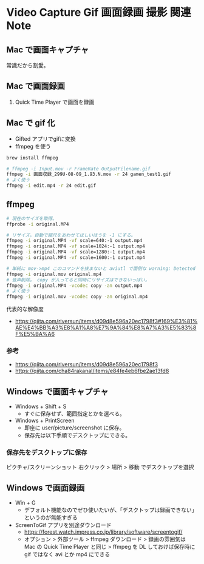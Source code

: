 Video Capture Gif 画面録画 撮影 関連 Note
===

## Mac で画面キャプチャ

常識だから割愛。

## Mac で画面録画

1. Quick Time Player で画面を録画

## Mac で gif 化

- Gifted アプリでgifに変換
- ffmpeg を使う

```bash
brew install ffmpeg

# ffmpeg -i Input.mov -r FrameRate OutputFilename.gif
ffmpeg -i 画面収録_299U-08-09_1.93.N.mov -r 24 gamen_test1.gif
# よく使う
ffmpeg -i edit.mp4 -r 24 edit.gif
```

## ffmpeg

```bash
# 現在のサイズを取得。
ffprobe -i original.MP4

# リサイズ。自動で縮尺をあわせてほしいほうを -1 にする。
ffmpeg -i original.MP4 -vf scale=640:-1 output.mp4
ffmpeg -i original.MP4 -vf scale=1024:-1 output.mp4
ffmpeg -i original.MP4 -vf scale=1280:-1 output.mp4
ffmpeg -i original.MP4 -vf scale=1600:-1 output.mp4

# 単純に mov->mp4 このコマンドを挟まないと aviutl で面倒な warning: Detected CTS duplication at frame ... が発生する。
ffmpeg -i original.mov original.mp4
# 音声削除。 copy が入ってると同時にリサイズはできないっぽい。
ffmpeg -i original.MP4 -vcodec copy -an output.mp4
# よく使う
ffmpeg -i original.mov -vcodec copy -an original.mp4
```

代表的な解像度

- https://qiita.com/riversun/items/d09d8e596a20ec1798f3#169%E3%81%AE%E4%BB%A3%E8%A1%A8%E7%9A%84%E8%A7%A3%E5%83%8F%E5%BA%A6

### 参考

- https://qiita.com/riversun/items/d09d8e596a20ec1798f3
- https://qiita.com/cha84rakanal/items/e84fe4eb6fbe2ae13fd8


## Windows で画面キャプチャ

- Windows + Shift + S
    - すぐに保存せず、範囲指定とかを選べる。
- Windows + PrintScreen
    - 即座に user/picture/screenshot に保存。
    - 保存先は以下手順でデスクトップにできる。

### 保存先をデスクトップに保存

ピクチャ/スクリーンショット 右クリック > 場所 > 移動 でデスクトップを選択

## Windows で画面録画

- Win + G
    - デフォルト機能なのでぜひ使いたいが、「デスクトップは録画できない」というのが無能すぎる
- ScreenToGif アプリを別途ダウンロード
    - https://forest.watch.impress.co.jp/library/software/screentogif/
    - オプション > 外部ツール > ffmpeg ダウンロード > 録画の雰囲気は Mac の Quick Time Player と同じ > ffmpeg を DL しておけば保存時に gif ではなく avi とか mp4 にできる

